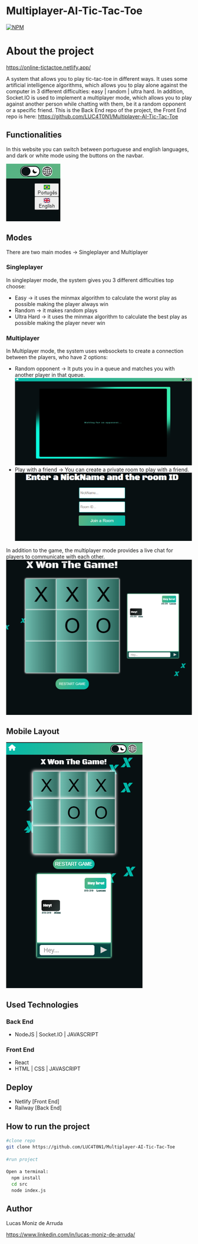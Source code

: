 # Multiplayer-AI-Tic-Tac-Toe
[![NPM](https://img.shields.io/npm/l/react)](https://github.com/LUC4T0N1/Multiplayer-AI-Tic-Tac-Toe/blob/main/LICENCE)

# About the project
https://online-tictactoe.netlify.app/

A system that allows you to play tic-tac-toe in different ways.
It uses some artificial intelligence algorithms, which allows you to play alone against the computer in 3 different difficulties: easy | random | ultra hard.
In addition, Socket.IO is used to implement a multiplayer mode, which allows you to play against another person while chatting with them, be it a random opponent or a specific friend.
This is the Back End repo of the project, the Front End repo is here: https://github.com/LUC4T0N1/Multiplayer-AI-Tic-Tac-Toe

## Functionalities
In this website you can switch between portuguese and english languages, and dark or white mode using the buttons on the navbar.

![Navbar](https://github.com/LUC4T0N1/projects-prints/raw/master/tic-tac-toe/switch.PNG)

## Modes
There are two main modes -> Singleplayer and Multiplayer

### Singleplayer
In singleplayer mode, the system gives you 3 different difficulties top choose:
- Easy -> it uses the minmax algorithm to calculate the worst play as possible making the player always win
- Random -> it makes random plays
- Ultra Hard -> it uses the minmax algorithm to calculate the best play as possible making the player never win

### Multiplayer
In Multiplayer mode, the system uses websockets to create a connection between the players, who have 2 options:
- Random opponent -> It puts you in a queue and matches you with another player in that queue.
![Queue](https://github.com/LUC4T0N1/projects-prints/raw/master/tic-tac-toe/Queue.png)
- Play with a friend -> You can create a private room to play with a friend.
![CustomRoom](https://github.com/LUC4T0N1/projects-prints/raw/master/tic-tac-toe/CustomRoom.png)

In addition to the game, the multiplayer mode provides a live chat for players to communicate with each other.
![CustomRoom](https://github.com/LUC4T0N1/projects-prints/raw/master/tic-tac-toe/Game.png)

## Mobile Layout
![Mobile](https://github.com/LUC4T0N1/projects-prints/raw/master/tic-tac-toe/mobile.PNG)


## Used Technologies

### Back End

- NodeJS | Socket.IO | JAVASCRIPT

### Front End

- React
- HTML | CSS | JAVASCRIPT

## Deploy
- Netlify [Front End]
- Railway [Back End]

## How to run the project
```bash
#clone repo
git clone https://github.com/LUC4T0N1/Multiplayer-AI-Tic-Tac-Toe

#run project

Open a terminal:
  npm install
  cd src
  node index.js
```

## Author

Lucas Moniz de Arruda

https://www.linkedin.com/in/lucas-moniz-de-arruda/
